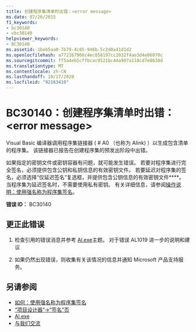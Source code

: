 ```yaml
---
title: 创建程序集清单时出错：<error message>
ms.date: 07/20/2015
f1_keywords:
- bc30140
- vbc30140
helpviewer_keywords:
- BC30140
ms.assetid: 1beb5aa0-7b79-4c85-946b-5c2d0a41d1d2
ms.openlocfilehash: a772167966c4ec858197cc2032f4ae3d4e86070c
ms.sourcegitcommit: ff5a4eb5cffbcac9521bc44a907a118cd7e8638d
ms.translationtype: MT
ms.contentlocale: zh-CN
ms.lasthandoff: 10/17/2020
ms.locfileid: "92163410"
---
```

# <a name="bc30140-error-creating-assembly-manifest-error-message"></a>BC30140：创建程序集清单时出错： \<error message>

Visual Basic 编译器调用程序集链接器 ( # A0 （也称为 Alink) ）以生成包含清单的程序集。 该链接器已报告在创建程序集的预发出阶段中出错。

 如果指定的密钥文件或密钥容器有问题，就可能发生错误。 若要对程序集进行完全签名，必须提供包含公钥和私钥信息的有效密钥文件。 若要延迟对程序集的签名，必须选择“仅延迟签名”复选框，并提供包含公钥信息的有效密钥文件****。 当程序集为延迟签名时，不需要使用私有密钥。 有关详细信息，请参阅[操作说明：使用强名称为程序集签名](../../../standard/assembly/sign-strong-name.md)。

 **错误 ID：** BC30140

## <a name="to-correct-this-error"></a>更正此错误

1. 检查引用的错误消息并参考 [Al.exe](../../../framework/tools/al-exe-assembly-linker.md)主题。 对于错误 AL1019 进一步的说明和建议

2. 如果仍然出现错误，则收集有关该情况的信息并通知 Microsoft 产品支持服务。

## <a name="see-also"></a>另请参阅

- [如何：使用强名称为程序集签名](../../../standard/assembly/sign-strong-name.md)
- [“项目设计器”-&gt;“签名”页](/visualstudio/ide/reference/signing-page-project-designer)
- [Al.exe](../../../framework/tools/al-exe-assembly-linker.md)
- [与我们交流](/visualstudio/ide/feedback-options)
